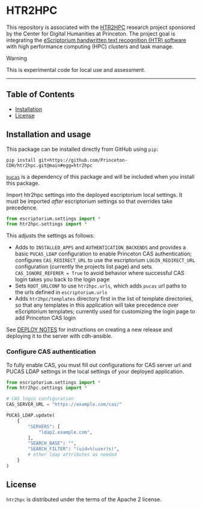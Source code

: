 # HTR2HPC

This repository is associated with the [HTR2HPC](https://cdh.princeton.edu/projects/bringing-htr-to-the-hpc/) research project sponsored by the Center for Digital Humanities at Princeton.
The project goal is integrating the [eScriptorium handwritten text recognition (HTR) software](https://gitlab.com/scripta/escriptorium) with high performance computing (HPC) clusters and task manage.

> [!WARNING]
> This is experimental code for local use and assessment.

-----

## Table of Contents

- [Installation](#installation)
- [License](#license)

## Installation and usage

This package can be installed directly from GitHub using `pip`:

```console
pip install git+https://github.com/Princeton-CDH/htr2hpc.git@main#egg=htr2hpc
```

[`pucas`](https://github.com/Princeton-CDH/django-pucas) is a dependency of this package and will be included when you install this package.

Import htr2hpc settings into the deployed escriptorium local settings. It must be imported *after* escriptorium settings so that overrides take precedence. 

```python
from escriptorium.settings import *
from htr2hpc.settings import *
```

This adjusts the settings as follows:
- Adds to `INSTALLED_APPS` and `AUTHENTICATION_BACKENDS` and provides a basic `PUCAS_LDAP` configuration to enable Princeton CAS authentication; configures `CAS_REDIRECT_URL` to use the escriptorium `LOGIN_REDIRECT_URL` configuration (currently the projects list page) and sets `CAS_IGNORE_REFERER = True` to avoid behavior where successful CAS login takes you back to the login page
- Sets `ROOT_URLCONF` to use `htr2hpc.urls`, which adds `pucas` url paths to the urls defined in `escriptorium.urls`
- Adds `htr2hpc/templates` directory first in the list of template directories, so that any templates in this application will take precedence over eScriptorium templates; currently used for customizing the login page to add Princeton CAS login

See [DEPLOY NOTES](DEPLOY_NOTES.md) for instructions on creating a new release and deploying it to the server with cdh-ansible.

### Configure CAS authentication

To fully enable CAS, you must fill out configurations for CAS server url and PUCAS LDAP settings in the
local settings of your deployed application.

```python
from escriptorium.settings import *
from htr2hpc.settings import *

# CAS login configuration
CAS_SERVER_URL = "https://example.com/cas/"

PUCAS_LDAP.update(
    {
        "SERVERS": [
            "ldap2.example.com",
        ],
        "SEARCH_BASE": "",
        "SEARCH_FILTER": "(uid=%(user)s)",
        # other ldap attributes as needed
    }
)
```


## License

`htr2hpc` is distributed under the terms of the Apache 2 license.

